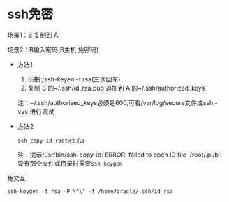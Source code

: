 # ssh免密

场景1：B 复制到 A  

场景2：B输入密码(B主机 免密码)

- 方法1

  1. B进行ssh-keyen -t rsa(三次回车)
  2. 复制 B 的\~/.ssh/id\_rsa.pub 追加到 A 的\~/.ssh/authorized\_keys

  注：~/.ssh/authorized\_keys必须是600,可看/var/log/secure文件或ssh -vvv 进行调试

- 方法2

  ```
  ssh-copy-id root@主机B
  ```

  注：提示/usr/bin/ssh-copy-id: ERROR: failed to open ID file '/root/.pub': 没有那个文件或目录时需要`ssh-keygen`



免交互

```
ssh-keygen -t rsa -P \"\" -f /home/oracle/.ssh/id_rsa
```

